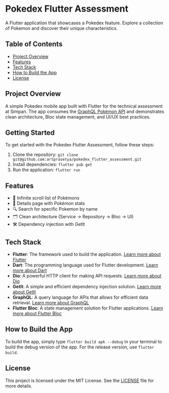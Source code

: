 # Pokedex Flutter Assessment

A Flutter application that showcases a Pokedex feature. Explore a collection of Pokemon and discover their unique characteristics.

## Table of Contents

- [Project Overview](#project-overview)
- [Features](#features)
- [Tech Stack](#tech-stack)
- [How to Build the App](#how-to-build-the-app)
- [License](#license)

## Project Overview

A simple Pokedex mobile app built with Flutter for the technical assessment at Simpan. The app consumes the [GraphQL Pokémon API](https://graphql-pokemon2.vercel.app/) and demonstrates clean architecture, Bloc state management, and UI/UX best practices.

## Getting Started

To get started with the Pokedex Flutter Assessment, follow these steps:

1. Clone the repository: `git clone git@github.com:artprasetya/pokedex_flutter_assessment.git`
2. Install dependencies: `flutter pub get`
3. Run the application: `flutter run`

## Features

- 🔄 Infinite scroll list of Pokémons
- 📄 Details page with Pokémon stats
- 🔍 Search for specific Pokemon by name
- 🗂 Clean architecture (Service → Repository → Bloc → UI)
- 🛠 Dependency injection with GetIt

## Tech Stack

- **Flutter**: The framework used to build the application. [Learn more about Flutter](https://flutter.dev/)
- **Dart**: The programming language used for Flutter development. [Learn more about Dart](https://dart.dev/)
- **Dio**: A powerful HTTP client for making API requests. [Learn more about Dio](https://pub.dev/packages/dio)
- **GetIt**: A simple and efficient dependency injection solution. [Learn more about GetIt](https://pub.dev/packages/get_it)
- **GraphQL**: A query language for APIs that allows for efficient data retrieval. [Learn more about GraphQL](https://graphql.org/)
- **Flutter Bloc**: A state management solution for Flutter applications. [Learn more about Flutter Bloc](https://pub.dev/packages/flutter_bloc)

## How to Build the App

To build the app, simply type `flutter build apk --debug` in your terminal to build the debug version of the app. For the release version, use `flutter build`.

## License

This project is licensed under the MIT License. See the [LICENSE](LICENSE) file for more details.
